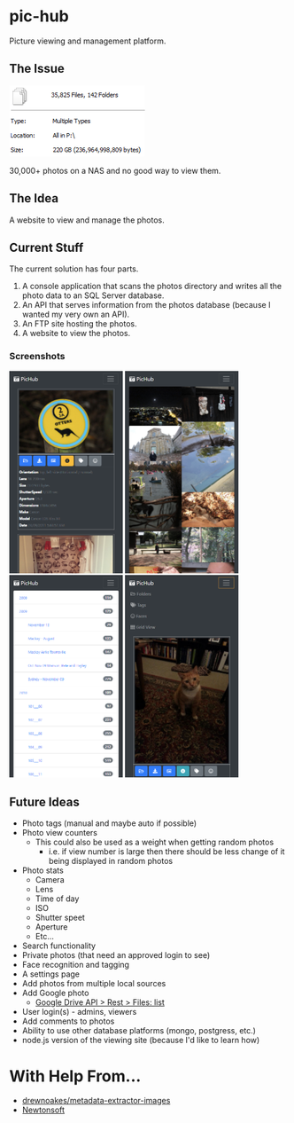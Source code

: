 # pic-hub
Picture viewing and management platform.

## The Issue
![Photo Properties](https://github.com/paananen/pic-hub/raw/master/screencaps/photo-properties.png)

30,000+ photos on a NAS and no good way to view them.

## The Idea
A website to view and manage the photos.

## Current Stuff
The current solution has four parts.
1. A console application that scans the photos directory and writes all the photo data to an SQL Server database.
2. An API that serves information from the photos database (because I wanted my very own an API).
3. An FTP site hosting the photos.
4. A website to view the photos.

### Screenshots
<img src="https://github.com/paananen/pic-hub/raw/master/screencaps/pichub-default-view.png" width= "205" height="365">&nbsp;<img src="https://github.com/paananen/pic-hub/raw/master/screencaps/pichub-grid-view.png" width= "205" height="365">&nbsp;<img src="https://github.com/paananen/pic-hub/raw/master/screencaps/pichub-folder-view.png" width= "205" height="365">&nbsp;<img src="https://github.com/paananen/pic-hub/raw/master/screencaps/pichub-default-view-with-menu.png" width= "205" height="365">

## Future Ideas
* Photo tags (manual and maybe auto if possible)
* Photo view counters
  * This could also be used as a weight when getting random photos
    * i.e. if view number is large then there should be less change of it being displayed in random photos
* Photo stats
  * Camera
  * Lens
  * Time of day
  * ISO
  * Shutter speet
  * Aperture
  * Etc...
* Search functionality
* Private photos (that need an approved login to see)
* Face recognition and tagging
* A settings page
* Add photos from multiple local sources
* Add Google photo
  * [Google Drive API > Rest > Files: list](https://developers.google.com/drive/v3/reference/files/list)
* User login(s) - admins, viewers
* Add comments to photos
* Ability to use other database platforms (mongo, postgress, etc.)
* node.js version of the viewing site (because I'd like to learn how)

# With Help From...
* [drewnoakes/metadata-extractor-images](https://github.com/drewnoakes/metadata-extractor-images)
* [Newtonsoft](https://www.newtonsoft.com/json)
